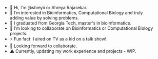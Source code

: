 - 👋 Hi, I’m @shreyii or Shreya Rajasekar. 
- 👀 I’m interested in Bioinformatics, Computational Biology and truly adding value by solving problems. 
- 🌱 I graduated from Georgia Tech, master's in bioinformatics. 
- 💞️ I’m looking to collaborate on Bioinformatics or Computational Biology projects.
- ⚡ Fun fact: I aired on TV as a kid on a talk show!
- 🤝 Looking forward to collaborate. 
- ⚠️ Currently, updating my work experience and projects - WIP. 

<!---
shreyii/shreyii is a ✨ special ✨ repository because its `README.md` (this file) appears on your GitHub profile.
You can click the Preview link to take a look at your changes.
--->
